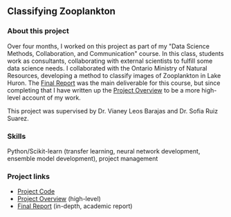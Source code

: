 ## Classifying Zooplankton

### About this project 
Over four months, I worked on this project as part of my "Data Science Methods, Collaboration, and Communication" course. 
In this class, students work as consultants, collaborating with external scientists to fulfill some data science needs. 
I collaborated with the Ontario Ministry of Natural Resources, developing a method to classify images of Zooplankton in Lake Huron. 
The [Final Report](Zooplankton_Final_Report.pdf) was the main deliverable for this course, but since completing that I have written up the [Project Overview](overview.md) to be a more high-level account of my work. 

This project was supervised by Dr. Vianey Leos Barajas and Dr. Sofia Ruiz Suarez. 

### Skills
Python/Scikit-learn (transfer learning, neural network development, ensemble model development), project management


### Project links
- [Project Code](FullPipeline_trimmed.ipynb)
- [Project Overview](project-overview.md) (high-level)
- [Final Report](Zooplankton_Final_Report.pdf) (in-depth, academic report)
  
